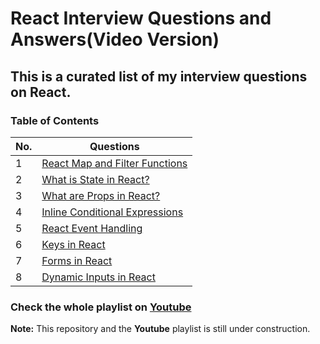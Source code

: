 # React Interview Questions and Answers(Video Version)

## This is a curated list of my interview questions on React.

### Table of Contents

| No. | Questions                                                      |
| --- | -------------------------------------------------------------- |
| 1   | [React Map and Filter Functions](https://youtu.be/kduA5e8ez5k) |
| 2   | [What is State in React?](https://youtu.be/w2BpSRADZ0I)        |
| 3   | [What are Props in React?](https://youtu.be/6bv82fbumpQ)       |
| 4   | [Inline Conditional Expressions](https://youtu.be/jL9I9hUfPdg) |
| 5   | [React Event Handling](https://youtu.be/BA8hrrGXaQs)           |
| 6   | [Keys in React](https://youtu.be/ofnhwhjdNZI)                  |
| 7   | [Forms in React](https://youtu.be/J8dp2T5GdWY)                 |
| 8   | [Dynamic Inputs in React](https://youtu.be/VEn0aExLN5M)        |

### Check the whole playlist on [Youtube](https://www.youtube.com/playlist?list=PLWgH1O_994O8weQeHv19cqI3xJEUUFoKp)

**Note:** This repository and the **Youtube** playlist is still under construction.
